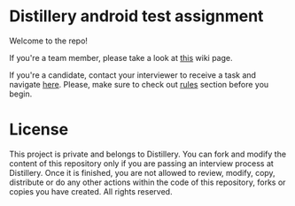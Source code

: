 # Distillery android test assignment

Welcome to the repo!

If you're a team member, please take a look at
[this](https://github.com/DistilleryTech/dl_android_interviews/wiki/Team-members-guide) wiki page.

If you're a candidate, contact your interviewer to receive a task and navigate
[here](https://github.com/DistilleryTech/dl_android_interviews/wiki/Assignments).
Please, make sure to check out [rules](https://github.com/DistilleryTech/dl_android_interviews/wiki/Candidates-guide)
section before you begin.

# License

This project is private and belongs to Distillery. You can fork and modify the content of this repository only if you are
passing an interview process at Distillery. Once it is finished, you are not allowed to review, modify, copy, distribute or
do any other actions within the code of this repository, forks or copies you have created. All rights reserved.

